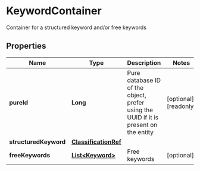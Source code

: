 

# KeywordContainer

Container for a structured keyword and/or free keywords
## Properties

Name | Type | Description | Notes
------------ | ------------- | ------------- | -------------
**pureId** | **Long** | Pure database ID of the object, prefer using the UUID if it is present on the entity |  [optional] [readonly]
**structuredKeyword** | [**ClassificationRef**](ClassificationRef.md) |  | 
**freeKeywords** | [**List&lt;Keyword&gt;**](Keyword.md) | Free keywords |  [optional]



